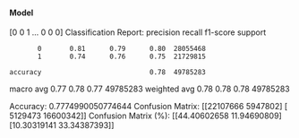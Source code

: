 #### Model
[0 0 1 ... 0 0 0]
Classification Report:
              precision    recall  f1-score   support

           0       0.81      0.79      0.80  28055468
           1       0.74      0.76      0.75  21729815

    accuracy                           0.78  49785283
   macro avg       0.77      0.78      0.77  49785283
weighted avg       0.78      0.78      0.78  49785283

Accuracy: 0.7774990050774644
Confusion Matrix:
[[22107666  5947802]
 [ 5129473 16600342]]
Confusion Matrix (%):
[[44.40602658 11.94690809]
 [10.30319141 33.34387393]]

